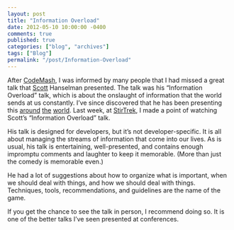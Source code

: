 ```yaml
---
layout: post
title: "Information Overload"
date: 2012-05-10 10:00:00 -0400
comments: true
published: true
categories: ["blog", "archives"]
tags: ["Blog"]
permalink: "/post/Information-Overload"
---
```

<!-- more -->

<p>After <a href="http://codemash.org/" target="_blank">CodeMash</a>, I was informed by many people that I had missed a great talk that <a href="http://www.hanselman.com/" target="_blank">Scott</a> Hanselman presented. The talk was his &ldquo;Information Overload&rdquo; talk, which is about the onslaught of information that the world sends at us constantly. I&rsquo;ve since discovered that he has been presenting this <a href="http://www.devreach.com/Event/Sessions.aspx#InformationOverload" target="_blank">around</a> <a href="http://codemash.org/Sessions#NEW+-+Dealing+with+Information+Overload" target="_blank">the</a> <a href="http://oredev.org/" target="_blank">world</a>. Last week, at <a href="http://stirtrek.com/" target="_blank">StirTrek</a>, I made a point of watching Scott&rsquo;s &ldquo;Information Overload&rdquo; talk.</p>
<p>His talk is designed for developers, but it&rsquo;s not developer-specific. It is all about managing the streams of information that come into our lives. As is usual, his talk is entertaining, well-presented, and contains enough impromptu comments and laughter to keep it memorable. (More than just the comedy is memorable even.)</p>
<p>He had a lot of suggestions about how to organize what is important, when we should deal with things, and how we should deal with things. Techniques, tools, recommendations, and guidelines are the name of the game.</p>
<p>If you get the chance to see the talk in person, I recommend doing so. It is one of the better talks I&rsquo;ve seen presented at conferences.</p>
